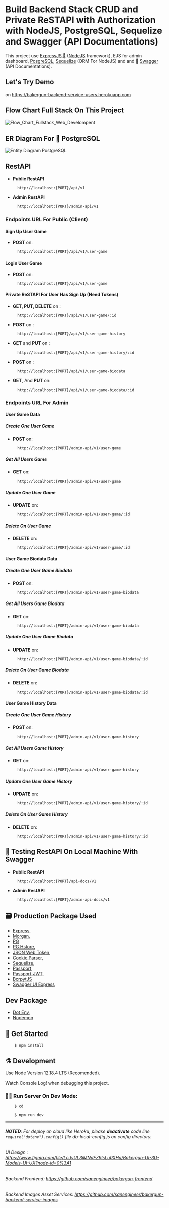 # Build Backend Stack CRUD and Private ReSTAPI with Authorization with NodeJS, PostgreSQL, Sequelize and Swagger (API Documentations)

This project use [ExpressJS 🚀](https://expressjs.com) ([NodeJS](https://nodejs.org) framework), EJS for admin dashboard, [PosgreSQL](https://www.postgresql.org/), [Sequelize](https://sequelize.org/) (ORM For NodeJS) and and 🔫 [Swagger](https://swagger.io) (API Documentations).

## Let's Try Demo

on https://bakergun-backend-service-users.herokuapp.com

## Flow Chart Full Stack On This Project

![Flow_Chart_Fullstack_Web_Develompent](https://res.cloudinary.com/dsv9w1ey3/image/upload/v1604595086/github-images/Fullstack_Web_Developers_Simple_Flow_Chart_zpdn9t.png)

## ER Diagram For 🐘 PostgreSQL

![Entity Diagram PostgreSQL](https://res.cloudinary.com/dsv9w1ey3/image/upload/v1602518877/github-images/Challange_Ch_6_Entity_Diagram_z7jldc.png)

## RestAPI

- **Public RestAPI**

        http://localhost:{PORT}/api/v1

- **Admin RestAPI**

        http://localhost:{PORT}/admin-api/v1

### Endpoints URL For Public (Client)

#### Sign Up User Game

- **POST** on:

        http://localhost:{PORT}/api/v1/user-game

#### Login User Game

- **POST** on:

        http://localhost:{PORT}/api/v1/user-game

#### Private ReSTAPI For User Has Sign Up (Need Tokens)

- **GET, PUT, DELETE** on :

        http://localhost:{PORT}/api/v1/user-game/:id

- **POST** on :

        http://localhost:{PORT}/api/v1/user-game-history

- **GET** and **PUT** on :

        http://localhost:{PORT}/api/v1/user-game-history/:id

- **POST** on :

        http://localhost:{PORT}/api/v1/user-game-biodata

- **GET**, And **PUT** on:

        http://localhost:{PORT}/api/v1/user-game-biodata/:id

### Endpoints URL For Admin

#### User Game Data

##### Create One User Game

- **POST** on:

        http://localhost:{PORT}/admin-api/v1/user-game

##### Get All Users Game

- **GET** on:

        http://localhost:{PORT}/admin-api/v1/user-game

##### Update One User Game

- **UPDATE** on:

        http://localhost:{PORT}/admin-api/v1/user-game/:id

##### Delete On User Game

- **DELETE** on:

        http://localhost:{PORT}/admin-api/v1/user-game/:id

#### User Game Biodata Data

##### Create One User Game Biodata

- **POST** on:

        http://localhost:{PORT}/admin-api/v1/user-game-biodata

##### Get All Users Game Biodata

- **GET** on:

        http://localhost:{PORT}/admin-api/v1/user-game-biodata

##### Update One User Game Biodata

- **UPDATE** on:

        http://localhost:{PORT}/admin-api/v1/user-game-biodata/:id

##### Delete On User Game Biodata

- **DELETE** on:

        http://localhost:{PORT}/admin-api/v1/user-game-biodata/:id

#### User Game History Data

##### Create One User Game History

- **POST** on:

        http://localhost:{PORT}/admin-api/v1/user-game-history

##### Get All Users Game History

- **GET** on:

        http://localhost:{PORT}/admin-api/v1/user-game-history

##### Update One User Game History

- **UPDATE** on:

        http://localhost:{PORT}/admin-api/v1/user-game-history/:id

##### Delete On User Game History

- **DELETE** on:

        http://localhost:{PORT}/admin-api/v1/user-game-history/:id

## 🔫 Testing RestAPI On Local Machine With Swagger

- **Public RestAPI**

        http://localhost:{PORT}/api-docs/v1

- **Admin RestAPI**

        http://localhost:{PORT}/admin-api-docs/v1

## 🗃️ Production Package Used

- [Express](https://github.com/expressjs/express),
- [Morgan](https://github.com/expressjs/morgan),
- [PG](https://github.com/brianc/node-postgres)
- [PG Hstore](https://github.com/scarney81/pg-hstore),
- [JSON Web Token](https://github.com/auth0/node-jsonwebtoken),
- [Cookie Parser](https://github.com/expressjs/cookie-parser),
- [Sequelize](https://github.com/sequelize/sequelize),
- [Passport](https://github.com/jaredhanson/passport),
- [Passport-JWT](https://github.com/themikenicholson/passport-jwt),
- [BcrpytJS](https://github.com/dcodeIO/bcrypt.js)
- [Swagger UI Express](https://github.com/scottie1984/swagger-ui-express)

## Dev Package

- [Dot Env](https://github.com/motdotla/dotenv),
- [Nodemon](https://github.com/remy/nodemon)

## 🍾️ Get Started

        $ npm install

## ⚗️ Development

Use Node Version 12.18.4 LTS (Recomended).

Watch Console Log! when debugging this project.

### 🏃‍♂️️ Run Server On Dev Mode:

        $ cd

        $ npm run dev

---

###### **NOTED**: For deploy on cloud like _Heroku_, please **deactivate** code line `require("dotenv").config()` file db-local-config.js on _config directory_.

###### UI Design : https://www.figma.com/file/LcJvUL3iMNdFZ9lsLu0XHq/Bakergun-UI-3D-Models-UI-UX?node-id=0%3A1

###### Backend Frontend: https://github.com/sanengineer/bakergun-frontend

###### Backend Images Asset Services: https://github.com/sanengineer/bakergun-backend-service-images
